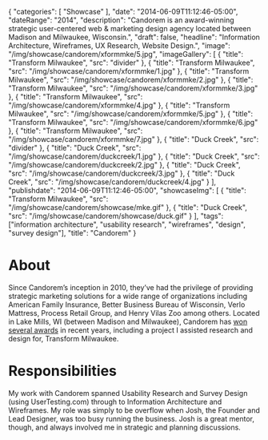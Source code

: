{
   "categories": [
      "Showcase"
   ],
   "date": "2014-06-09T11:12:46-05:00",
   "dateRange": "2014",
   "description": "Candorem is an award-winning strategic user-centered web & marketing design agency located between Madison and Milwaukee, Wisconsin.",
   "draft": false,
   "headline": "Information Architecture, Wireframes, UX Research, Website Design.",
   "image": "/img/showcase/candorem/xformmke/5.jpg",
   "imageGallery": [
     {
       "title": "Transform Milwaukee",
       "src": "divider"
     },
     {
       "title": "Transform Milwaukee",
       "src": "/img/showcase/candorem/xformmke/1.jpg"
     },
     {
       "title": "Transform Milwaukee",
       "src": "/img/showcase/candorem/xformmke/2.jpg"
     },
     {
       "title": "Transform Milwaukee",
       "src": "/img/showcase/candorem/xformmke/3.jpg"
     },
     {
       "title": "Transform Milwaukee",
       "src": "/img/showcase/candorem/xformmke/4.jpg"
     },
     {
       "title": "Transform Milwaukee",
       "src": "/img/showcase/candorem/xformmke/5.jpg"
     },
     {
       "title": "Transform Milwaukee",
       "src": "/img/showcase/candorem/xformmke/6.jpg"
     },
     {
       "title": "Transform Milwaukee",
       "src": "/img/showcase/candorem/xformmke/7.jpg"
     },
     {
       "title": "Duck Creek",
       "src": "divider"
     },
     {
       "title": "Duck Creek",
       "src": "/img/showcase/candorem/duckcreek/1.jpg"
     },
     {
       "title": "Duck Creek",
       "src": "/img/showcase/candorem/duckcreek/2.jpg"
     },
     {
       "title": "Duck Creek",
       "src": "/img/showcase/candorem/duckcreek/3.jpg"
     },
     {
       "title": "Duck Creek",
       "src": "/img/showcase/candorem/duckcreek/4.jpg"
     }
   ],
   "publishdate": "2014-06-09T11:12:46-05:00",
   "showcaseImg": [
     {
       "title": "Transform Milwaukee",
       "src": "/img/showcase/candorem/showcase/mke.gif"
     },
     {
       "title": "Duck Creek",
       "src": "/img/showcase/candorem/showcase/duck.gif"
     }
   ],
   "tags": ["information architecture", "usability research", "wireframes", "design", "survey design"],
   "title": "Candorem"
}

# About

Since Candorem’s inception in 2010, they’ve had the privilege of providing strategic marketing solutions for a wide range of organizations including American Family Insurance, Better Business Bureau of Wisconsin, Verlo Mattress, Process Retail Group, and Henry Vilas Zoo among others. Located in Lake Mills, WI (between Madison and Milwaukee), Candorem has [won several awards](http://candorem.com/blog/) in recent years, including a project I assisted research and design for, Transform Milwaukee.

# Responsibilities

My work with Candorem spanned Usability Research and Survey Design (using UserTesting.com) through to Information Architecture and Wireframes. My role was simply to be overflow when Josh, the Founder and Lead Designer, was too busy running the business. Josh is a great mentor, though, and always involved me in strategic and planning discussions.
